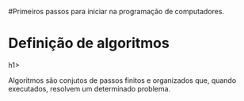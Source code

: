#Primeiros passos para iniciar na programação de computadores. 

<h1>Definição de algoritmos</h1>h1><br>
<p>Algoritmos são conjutos de passos finitos e organizados que, quando executados, resolvem um determinado problema.</p>
